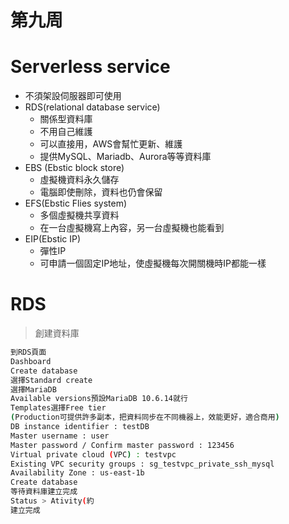 # 第九周
# Serverless service
* 不須架設伺服器即可使用
* RDS(relational database service)
  * 關係型資料庫
  * 不用自己維護
  * 可以直接用，AWS會幫忙更新、維護
  * 提供MySQL、Mariadb、Aurora等等資料庫
* EBS (Ebstic block store)
  * 虛擬機資料永久儲存
  * 電腦即使刪除，資料也仍會保留
* EFS(Ebstic Flies system)
  * 多個虛擬機共享資料
  * 在一台虛擬機寫上內容，另一台虛擬機也能看到
* EIP(Ebstic IP)
  * 彈性IP
  * 可申請一個固定IP地址，使虛擬機每次開關機時IP都能一樣
# RDS
> 創建資料庫
```sh
到RDS頁面
Dashboard
Create database
選擇Standard create
選擇MariaDB
Available versions預設MariaDB 10.6.14就行
Templates選擇Free tier
(Production可提供許多副本，把資料同步在不同機器上，效能更好，適合商用)
DB instance identifier : testDB
Master username : user
Master password / Confirm master password : 123456
Virtual private cloud (VPC) : testvpc
Existing VPC security groups : sg_testvpc_private_ssh_mysql
Availability Zone : us-east-1b
Create database
等待資料庫建立完成
Status > Ativity(約
建立完成
```
